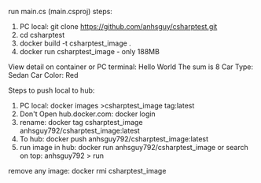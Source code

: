 run main.cs (main.csproj) steps:
1. PC local: git clone https://github.com/anhsguy/csharptest.git
2. cd csharptest
3. docker build -t csharptest_image .
4. docker run csharptest_image  - only 188MB

View detail on container or PC terminal: Hello World
The sum is 8
Car Type: Sedan
Car Color:  Red

Steps to push local to hub:

1. PC local: docker images >csharptest_image   tag:latest
2. Don't Open hub.docker.com: docker login
3. rename: docker tag csharptest_image anhsguy792/csharptest_image:latest
4. To hub: docker push anhsguy792/csharptest_image:latest
5. run image in hub: docker run anhsguy792/csharptest_image or
   search on top: anhsguy792 > run

remove any image: docker rmi csharptest_image
